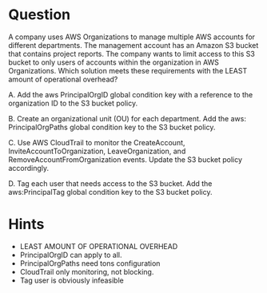 # Question

A company uses AWS Organizations to manage multiple AWS accounts for different departments. The management account has an Amazon S3 bucket that contains project reports. The company wants to limit access to this S3 bucket to only users of accounts within the organization in AWS Organizations. Which solution meets these requirements with the LEAST amount of operational overhead?

A. Add the aws PrincipalOrgID global condition key with a reference to the organization ID to the S3 bucket policy. 

B. Create an organizational unit (OU) for each department. Add the aws: PrincipalOrgPaths global condition key to the S3 bucket policy. 

C. Use AWS CloudTrail to monitor the CreateAccount, InviteAccountToOrganization, LeaveOrganization, and RemoveAccountFromOrganization events. Update the S3 bucket policy accordingly.

D. Tag each user that needs access to the S3 bucket. Add the aws:PrincipalTag global condition key to the S3 bucket policy.

# Hints
- LEAST AMOUNT OF OPERATIONAL OVERHEAD
- PrincipalOrgID can apply to all.
- PrincipalOrgPaths need tons configuration
- CloudTrail only monitoring, not blocking.
- Tag user is obviously infeasible
